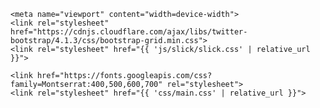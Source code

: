 <!DOCTYPE html>
<head>
    <meta charset="UTF-8">
    <meta http-equiv="X-UA-Compatible" content="IE=edge">
    <link rel="shortcut icon" type="image/png" href="/img/A.png"/>
    <title>{{ site.title }}</title>

    <meta name="viewport" content="width=device-width">
    <link rel="stylesheet" href="https://cdnjs.cloudflare.com/ajax/libs/twitter-bootstrap/4.1.3/css/bootstrap-grid.min.css">
    <link rel="stylesheet" href="{{ 'js/slick/slick.css' | relative_url }}">

    <link href="https://fonts.googleapis.com/css?family=Montserrat:400,500,600,700" rel="stylesheet">
    <link rel="stylesheet" href="{{ 'css/main.css' | relative_url }}">
</head>
